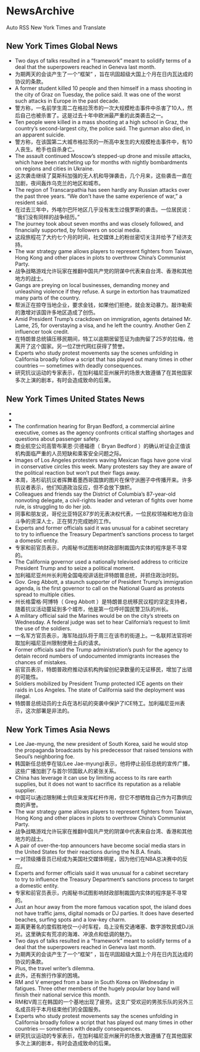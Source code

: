 # NewsArchive
Auto RSS New York Times and Translate

## New York Times Global News
* Two days of talks resulted in a “framework” meant to solidify terms of a deal that the superpowers reached in Geneva last month.
* 为期两天的会谈产生了一个“框架” ，旨在巩固超级大国上个月在日内瓦达成的协议的条款。
* A former student killed 10 people and then himself in a mass shooting in the city of Graz on Tuesday, the police said. It was one of the worst such attacks in Europe in the past decade.
* 警方称，一名前学生周二在格拉茨市的一次大规模枪击事件中杀害了10人，然后自己也被杀害了。这是过去十年中欧洲最严重的此类袭击之一。
* Ten people were killed in a mass shooting at a high school in Graz, the country’s second-largest city, the police said. The gunman also died, in an apparent suicide.
* 警方称，在该国第二大城市格拉茨的一所高中发生的大规模枪击事件中，有10人丧生。枪手也自杀身亡。
* The assault continued Moscow’s stepped-up drone and missile attacks, which have been ratcheting up for months with nightly bombardments on regions and cities in Ukraine.
* 这次袭击继续了莫斯科加强的无人机和导弹袭击，几个月来，这些袭击一直在加剧，夜间轰炸乌克兰的地区和城市。
* The region of Transcarpathia has seen hardly any Russian attacks over the past three years. “We don’t have the same experience of war,” a resident said.
* 在过去三年中，外喀尔巴阡地区几乎没有发生过俄罗斯的袭击。一位居民说： “我们没有同样的战争经历。”
* The journey took about seven months and was closely followed, and financially supported, by followers on social media.
* 这段旅程花了大约七个月的时间，社交媒体上的粉丝密切关注并给予了经济支持。
* The war strategy game allows players to represent fighters from Taiwan, Hong Kong and other places in plots to overthrow China’s Communist Party.
* 战争战略游戏允许玩家在推翻中国共产党的阴谋中代表来自台湾、香港和其他地方的战士。
* Gangs are preying on local businesses, demanding money and unleashing violence if they refuse. A surge in extortion has traumatized many parts of the country.
* 帮派正在掠夺当地企业，要求金钱，如果他们拒绝，就会发动暴力。敲诈勒索的激增对该国许多地区造成了创伤。
* Amid President Trump’s crackdown on immigration, agents detained Mr. Lame, 25, for overstaying a visa, and he left the country. Another Gen Z influencer took credit.
* 在特朗普总统镇压移民期间，特工以逾期居留签证为由拘留了25岁的拉梅，他离开了这个国家。另一位Z世代网红获得了赞誉。
* Experts who study protest movements say the scenes unfolding in California broadly follow a script that has played out many times in other countries — sometimes with deadly consequences.
* 研究抗议运动的专家表示，在加利福尼亚州展开的场景大致遵循了在其他国家多次上演的剧本，有时会造成致命的后果。

## New York Times United States News
* 
* 
* The confirmation hearing for Bryan Bedford, a commercial airline executive, comes as the agency confronts critical staffing shortages and questions about passenger safety.
* 商业航空公司高管布莱恩·贝德福德（ Bryan Bedford ）的确认听证会正值该机构面临严重的人员短缺和乘客安全问题之际。
* Images of Los Angeles protesters waving Mexican flags have gone viral in conservative circles this week. Many protesters say they are aware of the political reaction but won’t put their flags away.
* 本周，洛杉矶抗议者挥舞着墨西哥国旗的图片在保守派圈子中传播开来。许多抗议者表示，他们知道政治反应，但不会放下旗帜。
* Colleagues and friends say the District of Columbia’s 87-year-old nonvoting delegate, a civil-rights leader and veteran of fights over home rule, is struggling to do her job.
* 同事和朋友说，哥伦比亚特区87岁的无表决权代表，一位民权领袖和地方自治斗争的资深人士，正在努力完成她的工作。
* Experts and former officials said it was unusual for a cabinet secretary to try to influence the Treasury Department’s sanctions process to target a domestic entity.
* 专家和前官员表示，内阁秘书试图影响财政部制裁国内实体的程序是不寻常的。
* The California governor used a nationally televised address to criticize President Trump and to seize a political moment.
* 加利福尼亚州州长利用全国电视讲话批评特朗普总统，并抓住政治时刻。
* Gov. Greg Abbott, a staunch supporter of President Trump’s immigration agenda, is the first governor to call on the National Guard as protests spread to multiple cities.
* 州长格雷格·阿博特（ Greg Abbott ）是特朗普总统移民议程的坚定支持者，随着抗议活动蔓延到多个城市，他是第一位呼吁国民警卫队的州长。
* A military official said the Marines would be on the city’s streets on Wednesday. A federal judge was set to hear California’s request to limit the use of the soldiers.
* 一名军方官员表示，海军陆战队将于周三在该市的街道上。一名联邦法官将听取加利福尼亚州限制使用士兵的请求。
* Former officials said the Trump administration’s push for the agency to detain record numbers of undocumented immigrants increases the chances of mistakes.
* 前官员表示，特朗普政府推动该机构拘留创纪录数量的无证移民，增加了出错的可能性。
* Soldiers mobilized by President Trump protected ICE agents on their raids in Los Angeles. The state of California said the deployment was illegal.
* 特朗普总统动员的士兵在洛杉矶的突袭中保护了ICE特工。加利福尼亚州表示，这次部署是非法的。

## New York Times Asia News
* Lee Jae-myung, the new president of South Korea, said he would stop the propaganda broadcasts by his predecessor that raised tensions with Seoul’s neighboring foe.
* 韩国新任总统李在铭(Lee Jae-myung)表示，他将停止前任总统的宣传广播，这些广播加剧了与首尔邻国敌人的紧张关系。
* China has leverage it can use by limiting access to its rare earth supplies, but it does not want to sacrifice its reputation as a reliable supplier.
* 中国可以通过限制稀土供应来发挥杠杆作用，但它不想牺牲自己作为可靠供应商的声誉。
* The war strategy game allows players to represent fighters from Taiwan, Hong Kong and other places in plots to overthrow China’s Communist Party.
* 战争战略游戏允许玩家在推翻中国共产党的阴谋中代表来自台湾、香港和其他地方的战士。
* A pair of over-the-top announcers have become social media stars in the United States for their reactions during the N.B.A. finals.
* 一对顶级播音员已经成为美国社交媒体明星，因为他们在NBA总决赛中的反应。
* Experts and former officials said it was unusual for a cabinet secretary to try to influence the Treasury Department’s sanctions process to target a domestic entity.
* 专家和前官员表示，内阁秘书试图影响财政部制裁国内实体的程序是不寻常的。
* Just an hour away from the more famous vacation spot, the island does not have traffic jams, digital nomads or DJ parties. It does have deserted beaches, surfing spots and a low-key charm.
* 距离更著名的度假胜地仅一小时车程，岛上没有交通堵塞、数字游牧民或DJ派对。这里确实有荒凉的海滩、冲浪点和低调的魅力。
* Two days of talks resulted in a “framework” meant to solidify terms of a deal that the superpowers reached in Geneva last month.
* 为期两天的会谈产生了一个“框架” ，旨在巩固超级大国上个月在日内瓦达成的协议的条款。
* Plus, the travel writer’s dilemma.
* 此外，还有旅行作家的困境。
* RM and V emerged from a base in South Korea on Wednesday in fatigues. Three other members of the hugely popular boy band will finish their national service this month.
* RM和V周三在韩国的一个基地出现了疲劳。这支广受欢迎的男孩乐队的另外三名成员将于本月结束他们的全国服务。
* Experts who study protest movements say the scenes unfolding in California broadly follow a script that has played out many times in other countries — sometimes with deadly consequences.
* 研究抗议运动的专家表示，在加利福尼亚州展开的场景大致遵循了在其他国家多次上演的剧本，有时会造成致命的后果。

